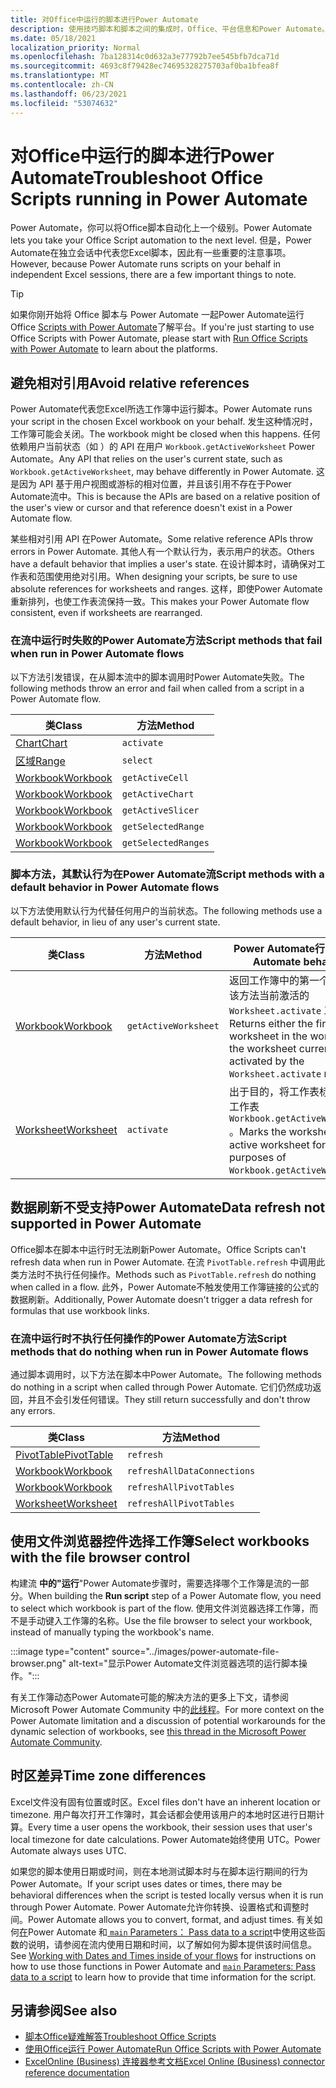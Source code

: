 ```yaml
---
title: 对Office中运行的脚本进行Power Automate
description: 使用技巧脚本和脚本之间的集成时，Office、平台信息和Power Automate。
ms.date: 05/18/2021
localization_priority: Normal
ms.openlocfilehash: 7ba128314c0d632a3e77792b7ee545bfb7dca71d
ms.sourcegitcommit: 4693c8f79428ec74695328275703af0ba1bfea8f
ms.translationtype: MT
ms.contentlocale: zh-CN
ms.lasthandoff: 06/23/2021
ms.locfileid: "53074632"
---
```

# <a name="troubleshoot-office-scripts-running-in-power-automate"></a><span data-ttu-id="6318e-103">对Office中运行的脚本进行Power Automate</span><span class="sxs-lookup"><span data-stu-id="6318e-103">Troubleshoot Office Scripts running in Power Automate</span></span>

<span data-ttu-id="6318e-104">Power Automate，你可以将Office脚本自动化上一个级别。</span><span class="sxs-lookup"><span data-stu-id="6318e-104">Power Automate lets you take your Office Script automation to the next level.</span></span> <span data-ttu-id="6318e-105">但是，Power Automate在独立会话中代表您Excel脚本，因此有一些重要的注意事项。</span><span class="sxs-lookup"><span data-stu-id="6318e-105">However, because Power Automate runs scripts on your behalf in independent Excel sessions, there are a few important things to note.</span></span>

> [!TIP]
> <span data-ttu-id="6318e-106">如果你刚开始将 Office 脚本与 Power Automate 一起Power Automate运行 Office [Scripts with Power Automate](../develop/power-automate-integration.md)了解平台。</span><span class="sxs-lookup"><span data-stu-id="6318e-106">If you're just starting to use Office Scripts with Power Automate, please start with [Run Office Scripts with Power Automate](../develop/power-automate-integration.md) to learn about the platforms.</span></span>

## <a name="avoid-relative-references"></a><span data-ttu-id="6318e-107">避免相对引用</span><span class="sxs-lookup"><span data-stu-id="6318e-107">Avoid relative references</span></span>

<span data-ttu-id="6318e-108">Power Automate代表您Excel所选工作簿中运行脚本。</span><span class="sxs-lookup"><span data-stu-id="6318e-108">Power Automate runs your script in the chosen Excel workbook on your behalf.</span></span> <span data-ttu-id="6318e-109">发生这种情况时，工作簿可能会关闭。</span><span class="sxs-lookup"><span data-stu-id="6318e-109">The workbook might be closed when this happens.</span></span> <span data-ttu-id="6318e-110">任何依赖用户当前状态（如 ）的 API 在用户 `Workbook.getActiveWorksheet` Power Automate。</span><span class="sxs-lookup"><span data-stu-id="6318e-110">Any API that relies on the user's current state, such as `Workbook.getActiveWorksheet`, may behave differently in Power Automate.</span></span> <span data-ttu-id="6318e-111">这是因为 API 基于用户视图或游标的相对位置，并且该引用不存在于Power Automate流中。</span><span class="sxs-lookup"><span data-stu-id="6318e-111">This is because the APIs are based on a relative position of the user's view or cursor and that reference doesn't exist in a Power Automate flow.</span></span>

<span data-ttu-id="6318e-112">某些相对引用 API 在Power Automate。</span><span class="sxs-lookup"><span data-stu-id="6318e-112">Some relative reference APIs throw errors in Power Automate.</span></span> <span data-ttu-id="6318e-113">其他人有一个默认行为，表示用户的状态。</span><span class="sxs-lookup"><span data-stu-id="6318e-113">Others have a default behavior that implies a user's state.</span></span> <span data-ttu-id="6318e-114">在设计脚本时，请确保对工作表和范围使用绝对引用。</span><span class="sxs-lookup"><span data-stu-id="6318e-114">When designing your scripts, be sure to use absolute references for worksheets and ranges.</span></span> <span data-ttu-id="6318e-115">这样，即使Power Automate重新排列，也使工作表流保持一致。</span><span class="sxs-lookup"><span data-stu-id="6318e-115">This makes your Power Automate flow consistent, even if worksheets are rearranged.</span></span>

### <a name="script-methods-that-fail-when-run-in-power-automate-flows"></a><span data-ttu-id="6318e-116">在流中运行时失败的Power Automate方法</span><span class="sxs-lookup"><span data-stu-id="6318e-116">Script methods that fail when run in Power Automate flows</span></span>

<span data-ttu-id="6318e-117">以下方法引发错误，在从脚本流中的脚本调用时Power Automate失败。</span><span class="sxs-lookup"><span data-stu-id="6318e-117">The following methods throw an error and fail when called from a script in a Power Automate flow.</span></span>

| <span data-ttu-id="6318e-118">类</span><span class="sxs-lookup"><span data-stu-id="6318e-118">Class</span></span> | <span data-ttu-id="6318e-119">方法</span><span class="sxs-lookup"><span data-stu-id="6318e-119">Method</span></span> |
|--|--|
| [<span data-ttu-id="6318e-120">Chart</span><span class="sxs-lookup"><span data-stu-id="6318e-120">Chart</span></span>](/javascript/api/office-scripts/excelscript/excelscript.chart) | `activate` |
| [<span data-ttu-id="6318e-121">区域</span><span class="sxs-lookup"><span data-stu-id="6318e-121">Range</span></span>](/javascript/api/office-scripts/excelscript/excelscript.range) | `select` |
| [<span data-ttu-id="6318e-122">Workbook</span><span class="sxs-lookup"><span data-stu-id="6318e-122">Workbook</span></span>](/javascript/api/office-scripts/excelscript/excelscript.workbook) | `getActiveCell` |
| [<span data-ttu-id="6318e-123">Workbook</span><span class="sxs-lookup"><span data-stu-id="6318e-123">Workbook</span></span>](/javascript/api/office-scripts/excelscript/excelscript.workbook) | `getActiveChart` |
| [<span data-ttu-id="6318e-124">Workbook</span><span class="sxs-lookup"><span data-stu-id="6318e-124">Workbook</span></span>](/javascript/api/office-scripts/excelscript/excelscript.workbook) | `getActiveSlicer` |
| [<span data-ttu-id="6318e-125">Workbook</span><span class="sxs-lookup"><span data-stu-id="6318e-125">Workbook</span></span>](/javascript/api/office-scripts/excelscript/excelscript.workbook) | `getSelectedRange` |
| [<span data-ttu-id="6318e-126">Workbook</span><span class="sxs-lookup"><span data-stu-id="6318e-126">Workbook</span></span>](/javascript/api/office-scripts/excelscript/excelscript.workbook) | `getSelectedRanges` |

### <a name="script-methods-with-a-default-behavior-in-power-automate-flows"></a><span data-ttu-id="6318e-127">脚本方法，其默认行为在Power Automate流</span><span class="sxs-lookup"><span data-stu-id="6318e-127">Script methods with a default behavior in Power Automate flows</span></span>

<span data-ttu-id="6318e-128">以下方法使用默认行为代替任何用户的当前状态。</span><span class="sxs-lookup"><span data-stu-id="6318e-128">The following methods use a default behavior, in lieu of any user's current state.</span></span>

| <span data-ttu-id="6318e-129">类</span><span class="sxs-lookup"><span data-stu-id="6318e-129">Class</span></span> | <span data-ttu-id="6318e-130">方法</span><span class="sxs-lookup"><span data-stu-id="6318e-130">Method</span></span> | <span data-ttu-id="6318e-131">Power Automate行为</span><span class="sxs-lookup"><span data-stu-id="6318e-131">Power Automate behavior</span></span> |
|--|--|--|
| [<span data-ttu-id="6318e-132">Workbook</span><span class="sxs-lookup"><span data-stu-id="6318e-132">Workbook</span></span>](/javascript/api/office-scripts/excelscript/excelscript.workbook) | `getActiveWorksheet` | <span data-ttu-id="6318e-133">返回工作簿中的第一个工作表或该方法当前激活的 `Worksheet.activate` 工作表。</span><span class="sxs-lookup"><span data-stu-id="6318e-133">Returns either the first worksheet in the workbook or the worksheet currently activated by the `Worksheet.activate` method.</span></span> |
| [<span data-ttu-id="6318e-134">Worksheet</span><span class="sxs-lookup"><span data-stu-id="6318e-134">Worksheet</span></span>](/javascript/api/office-scripts/excelscript/excelscript.worksheet) | `activate` | <span data-ttu-id="6318e-135">出于目的，将工作表标记为活动工作表 `Workbook.getActiveWorksheet` 。</span><span class="sxs-lookup"><span data-stu-id="6318e-135">Marks the worksheet as the active worksheet for purposes of `Workbook.getActiveWorksheet`.</span></span> |

## <a name="data-refresh-not-supported-in-power-automate"></a><span data-ttu-id="6318e-136">数据刷新不受支持Power Automate</span><span class="sxs-lookup"><span data-stu-id="6318e-136">Data refresh not supported in Power Automate</span></span>

<span data-ttu-id="6318e-137">Office脚本在脚本中运行时无法刷新Power Automate。</span><span class="sxs-lookup"><span data-stu-id="6318e-137">Office Scripts can't refresh data when run in Power Automate.</span></span> <span data-ttu-id="6318e-138">在流 `PivotTable.refresh` 中调用此类方法时不执行任何操作。</span><span class="sxs-lookup"><span data-stu-id="6318e-138">Methods such as `PivotTable.refresh` do nothing when called in a flow.</span></span> <span data-ttu-id="6318e-139">此外，Power Automate不触发使用工作簿链接的公式的数据刷新。</span><span class="sxs-lookup"><span data-stu-id="6318e-139">Additionally, Power Automate doesn't trigger a data refresh for formulas that use workbook links.</span></span>

### <a name="script-methods-that-do-nothing-when-run-in-power-automate-flows"></a><span data-ttu-id="6318e-140">在流中运行时不执行任何操作的Power Automate方法</span><span class="sxs-lookup"><span data-stu-id="6318e-140">Script methods that do nothing when run in Power Automate flows</span></span>

<span data-ttu-id="6318e-141">通过脚本调用时，以下方法在脚本中Power Automate。</span><span class="sxs-lookup"><span data-stu-id="6318e-141">The following methods do nothing in a script when called through Power Automate.</span></span> <span data-ttu-id="6318e-142">它们仍然成功返回，并且不会引发任何错误。</span><span class="sxs-lookup"><span data-stu-id="6318e-142">They still return successfully and don't throw any errors.</span></span>

| <span data-ttu-id="6318e-143">类</span><span class="sxs-lookup"><span data-stu-id="6318e-143">Class</span></span> | <span data-ttu-id="6318e-144">方法</span><span class="sxs-lookup"><span data-stu-id="6318e-144">Method</span></span> |
|--|--|
| [<span data-ttu-id="6318e-145">PivotTable</span><span class="sxs-lookup"><span data-stu-id="6318e-145">PivotTable</span></span>](/javascript/api/office-scripts/excelscript/excelscript.pivottable) | `refresh` |
| [<span data-ttu-id="6318e-146">Workbook</span><span class="sxs-lookup"><span data-stu-id="6318e-146">Workbook</span></span>](/javascript/api/office-scripts/excelscript/excelscript.workbook) | `refreshAllDataConnections` |
| [<span data-ttu-id="6318e-147">Workbook</span><span class="sxs-lookup"><span data-stu-id="6318e-147">Workbook</span></span>](/javascript/api/office-scripts/excelscript/excelscript.workbook) | `refreshAllPivotTables` |
| [<span data-ttu-id="6318e-148">Worksheet</span><span class="sxs-lookup"><span data-stu-id="6318e-148">Worksheet</span></span>](/javascript/api/office-scripts/excelscript/excelscript.worksheet) | `refreshAllPivotTables` |

## <a name="select-workbooks-with-the-file-browser-control"></a><span data-ttu-id="6318e-149">使用文件浏览器控件选择工作簿</span><span class="sxs-lookup"><span data-stu-id="6318e-149">Select workbooks with the file browser control</span></span>

<span data-ttu-id="6318e-150">构建流 **中的"运行**"Power Automate步骤时，需要选择哪个工作簿是流的一部分。</span><span class="sxs-lookup"><span data-stu-id="6318e-150">When building the **Run script** step of a Power Automate flow, you need to select which workbook is part of the flow.</span></span> <span data-ttu-id="6318e-151">使用文件浏览器选择工作簿，而不是手动键入工作簿的名称。</span><span class="sxs-lookup"><span data-stu-id="6318e-151">Use the file browser to select your workbook, instead of manually typing the workbook's name.</span></span>

:::image type="content" source="../images/power-automate-file-browser.png" alt-text="显示Power Automate文件浏览器选项的运行脚本操作。":::

<span data-ttu-id="6318e-153">有关工作簿动态Power Automate可能的解决方法的更多上下文，请参阅 Microsoft Power Automate Community 中的[此线程](https://powerusers.microsoft.com/t5/Power-Automate-Ideas/Allow-for-dynamic-quot-file-quot-value-for-excel-quot-get-a-row/idi-p/103091#)。</span><span class="sxs-lookup"><span data-stu-id="6318e-153">For more context on the Power Automate limitation and a discussion of potential workarounds for the dynamic selection of workbooks, see [this thread in the Microsoft Power Automate Community](https://powerusers.microsoft.com/t5/Power-Automate-Ideas/Allow-for-dynamic-quot-file-quot-value-for-excel-quot-get-a-row/idi-p/103091#).</span></span>

## <a name="time-zone-differences"></a><span data-ttu-id="6318e-154">时区差异</span><span class="sxs-lookup"><span data-stu-id="6318e-154">Time zone differences</span></span>

<span data-ttu-id="6318e-155">Excel文件没有固有位置或时区。</span><span class="sxs-lookup"><span data-stu-id="6318e-155">Excel files don't have an inherent location or timezone.</span></span> <span data-ttu-id="6318e-156">用户每次打开工作簿时，其会话都会使用该用户的本地时区进行日期计算。</span><span class="sxs-lookup"><span data-stu-id="6318e-156">Every time a user opens the workbook, their session uses that user's local timezone for date calculations.</span></span> <span data-ttu-id="6318e-157">Power Automate始终使用 UTC。</span><span class="sxs-lookup"><span data-stu-id="6318e-157">Power Automate always uses UTC.</span></span>

<span data-ttu-id="6318e-158">如果您的脚本使用日期或时间，则在本地测试脚本时与在脚本运行期间的行为Power Automate。</span><span class="sxs-lookup"><span data-stu-id="6318e-158">If your script uses dates or times, there may be behavioral differences when the script is tested locally versus when it is run through Power Automate.</span></span> <span data-ttu-id="6318e-159">Power Automate允许你转换、设置格式和调整时间。</span><span class="sxs-lookup"><span data-stu-id="6318e-159">Power Automate allows you to convert, format, and adjust times.</span></span> <span data-ttu-id="6318e-160">有关如何[在](https://flow.microsoft.com/blog/working-with-dates-and-times/)Power Automate 和[ `main` Parameters： Pass data to a script](../develop/power-automate-integration.md#main-parameters-pass-data-to-a-script)中使用这些函数的说明，请参阅在流内使用日期和时间，以了解如何为脚本提供该时间信息。</span><span class="sxs-lookup"><span data-stu-id="6318e-160">See [Working with Dates and Times inside of your flows](https://flow.microsoft.com/blog/working-with-dates-and-times/) for instructions on how to use those functions in Power Automate and [`main` Parameters: Pass data to a script](../develop/power-automate-integration.md#main-parameters-pass-data-to-a-script) to learn how to provide that time information for the script.</span></span>

## <a name="see-also"></a><span data-ttu-id="6318e-161">另请参阅</span><span class="sxs-lookup"><span data-stu-id="6318e-161">See also</span></span>

- [<span data-ttu-id="6318e-162">脚本Office疑难解答</span><span class="sxs-lookup"><span data-stu-id="6318e-162">Troubleshoot Office Scripts</span></span>](troubleshooting.md)
- [<span data-ttu-id="6318e-163">使用Office运行 Power Automate</span><span class="sxs-lookup"><span data-stu-id="6318e-163">Run Office Scripts with Power Automate</span></span>](../develop/power-automate-integration.md)
- [<span data-ttu-id="6318e-164">ExcelOnline (Business) 连接器参考文档</span><span class="sxs-lookup"><span data-stu-id="6318e-164">Excel Online (Business) connector reference documentation</span></span>](/connectors/excelonlinebusiness/)
